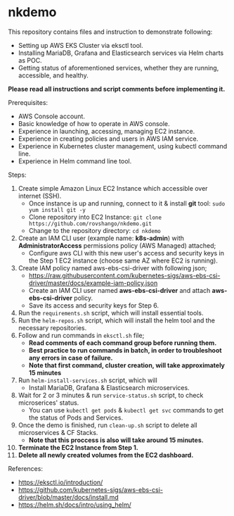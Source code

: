 # nkdemo
This repository contains files and instruction to demonstrate following:
- Setting up AWS EKS Cluster via eksctl tool.
- Installing MariaDB, Grafana and Elasticsearch services via Helm charts as POC.
- Getting status of aforementioned services, whether they are running, accessible, and healthy.

**Please read all instructions and script comments before implementing it.**

Prerequisites:

- AWS Console account.
- Basic knowledge of how to operate in AWS console.
- Experience in launching, accessing, managing EC2 instance.
- Experience in creating policies and users in AWS IAM service.
- Experience in Kubernetes cluster management, using kubectl command line.
- Experience in Helm command line tool.

Steps:

1. Create simple Amazon Linux EC2 Instance which accessible over internet (SSH).
    - Once instance is up and running, connect to it & install **git** tool: `sudo yum install git -y`
    - Clone repository into EC2 Instance: `git clone https://github.com/rovshango/nkdemo.git`
    - Change to the repository directory: `cd nkdemo`
2. Create an IAM CLI user (example name: **k8s-admin**) with **AdministratorAccess** permissions policy (AWS Managed) attached;
    - Configure aws CLI with this new user's access and security keys in the Step 1 EC2 instance (choose same AZ where EC2 is running).
3. Create IAM policy named aws-ebs-csi-driver with following json;
    - https://raw.githubusercontent.com/kubernetes-sigs/aws-ebs-csi-driver/master/docs/example-iam-policy.json
    - Create an IAM CLI user named **aws-ebs-csi-driver** and attach **aws-ebs-csi-driver** policy.
    - Save its access and security keys for Step 6.
4. Run the `requirements.sh` script, which will install essential tools.
5. Run the `helm-repos.sh` script, which will install the helm tool and the necessary repositories.
6. Follow and run commands in `eksctl.sh` file;
    - **Read comments of each command group before running them.**
    - **Best practice to run commands in batch, in order to troubleshoot any errors in case of failure.**
    - **Note that first command, cluster creation, will take approximately 15 minutes**
7. Run `helm-install-services.sh` script, which will
    - Install MariaDB, Grafana & Elasticsearch microservices.
8. Wait for 2 or 3 minutes & run `service-status.sh` script, to check microserices' status.
    - You can use `kubectl get pods` & `kubectl get svc` commands to get the status of Pods and Services.
9. Once the demo is finished, run `clean-up.sh` script to delete all microservices & CF Stacks.
    - **Note that this proccess is also will take around 15 minutes.**
10. **Terminate the EC2 Instance from Step 1.**
11. **Delete all newly created volumes from the EC2 dashboard.**

References:
- https://eksctl.io/introduction/
- https://github.com/kubernetes-sigs/aws-ebs-csi-driver/blob/master/docs/install.md
- https://helm.sh/docs/intro/using_helm/
